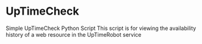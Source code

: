 # UpTimeCheck
Simple UpTimeCheck Python Script
This script is for viewing the availability history of a web resource in the UpTimeRobot service
